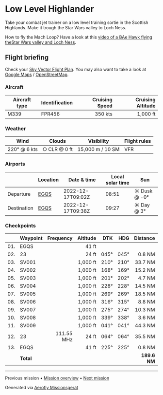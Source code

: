 # Low Level Highlander

Take your combat jet trainer on a low level training sortie in the Scottish Highlands. Make it trough the Star Wars valley to Loch Ness.

How to fly the Mach Loop? Have a look at this [video of a BAe Hawk flying theStar Wars valley and Loch Ness](https://www.youtube.com/watch?v=ufj6o2I0aas).

## Flight briefing

Check your [Sky Vector Flight Plan](https://skyvector.com/?ll=57.71113752425876,-3.322293018055177&chart=301&zoom=3&fpl=N0350A010%20EGQS%205712N00346W%205658N00338W%205653N00340W%205643N00358W%205641N00432W%205647N00444W%205647N00503W%205650N00506W%205725N00417W%20EGQS). You may also want to take a look at [Google Maps](https://www.google.com/maps/@?api=1&map_action=map&center=57.198173611111145,-4.2072965090276&zoom=10&basemap=terrain) / [OpenStreetMap](https://www.openstreetmap.org/#map=10/57.198173611111145/-4.2072965090276).

### Aircraft

| Aircraft type | Identification | Cruising Speed | Cruising Altitude |
| ------------- | -------------- | -------------: | ----------------: |
| M339          | FPR456         |        350 kts |          1,000 ft |

### Weather

| Wind         | Clouds       | Visibility       | Flight rules |
| ------------ | ------------ | ---------------- | ------------ |
| 220° @ 6 kts | ○ CLR @ 0 ft | 15,000 m / 10 SM | VFR          |

### Airports

|             | Location                                   | Date & time       | Local solar time | Sun          |
| ----------- | ------------------------------------------ | ----------------- | ---------------- | ------------ |
| Departure   | [EGQS](https://skyvector.com/airport/EGQS) | 2022-12-17T09:02Z | 08:51            | ☼ Dusk @ -0° |
| Destination | [EGQS](https://skyvector.com/airport/EGQS) | 2022-12-17T09:38Z | 09:27            | ☀ Day @ 3°   |

### Checkpoints

|     | Waypoint  |  Frequency | Altitude |  DTK |  HDG |     Distance |       ETE |
| :-: | --------- | ---------: | -------: | ---: | ---: | -----------: | --------: |
| 01. | EGQS      |            |    41 ft |      |      |              |           |
| 02. | 23        |            |    24 ft | 045° | 045° |       0.8 NM |     01:39 |
| 03. | SV001     |            | 1,000 ft | 210° | 210° |      33.7 NM |     05:53 |
| 04. | SV002     |            | 1,000 ft | 168° | 169° |      15.2 NM |     02:38 |
| 05. | SV003     |            | 1,000 ft | 201° | 202° |       4.7 NM |     00:49 |
| 06. | SV004     |            | 1,000 ft | 228° | 228° |      14.5 NM |     02:32 |
| 07. | SV005     |            | 1,000 ft | 269° | 269° |      18.5 NM |     03:13 |
| 08. | SV006     |            | 1,000 ft | 316° | 315° |       8.8 NM |     01:31 |
| 09. | SV007     |            | 1,000 ft | 275° | 274° |      10.3 NM |     01:47 |
| 10. | SV008     |            | 1,000 ft | 339° | 338° |       3.6 NM |     00:37 |
| 11. | SV009     |            | 1,000 ft | 041° | 041° |      44.3 NM |     07:29 |
| 12. | 23        | 111.55 MHz |    24 ft | 064° | 064° |      35.5 NM |     06:00 |
| 13. | EGQS      |            |    41 ft | 225° | 225° |       0.8 NM |     01:39 |
|     | **Total** |            |          |      |      | **189.6 NM** | **35:42** |

---

Previous mission • [Mission overview](./README.md) • [Next mission](./Mach_Loop.md)

Generated via [Aerofly Missionsgerät](https://github.com/fboes/aerofly-missions)

